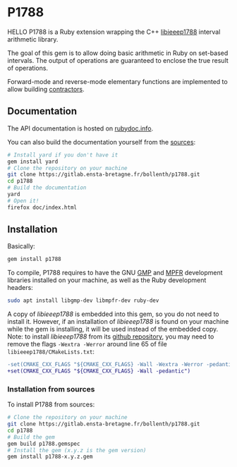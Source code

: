 
P1788
=====
HELLO
P1788 is a Ruby extension wrapping the C++ [libieeep1788](https://github.com/nehmeier/libieeep1788) interval arithmetic library.

The goal of this gem is to allow doing basic arithmetic in Ruby on set-based intervals.
The output of operations are guaranteed to enclose the true result of operations.

Forward-mode and reverse-mode elementary functions are implemented to allow building [contractors](https://en.wikipedia.org/wiki/Interval_contractor).


Documentation
-------------

The API documentation is hosted on [rubydoc.info](https://www.rubydoc.info/gems/p1788).

You can also build the documentation yourself from the [sources](https://gitlab.ensta-bretagne.fr/bollenth/p1788):

~~~bash
# Install yard if you don't have it
gem install yard
# Clone the repository on your machine
git clone https://gitlab.ensta-bretagne.fr/bollenth/p1788.git
cd p1788
# Build the documentation
yard
# Open it!
firefox doc/index.html
~~~

Installation
------------

Basically:

~~~bash
gem install p1788
~~~

To compile, P1788 requires to have the GNU [GMP](https://gmplib.org/) and [MPFR](https://www.mpfr.org/) development libraries installed on your machine,
as well as the Ruby development headers:

~~~bash
sudo apt install libgmp-dev libmpfr-dev ruby-dev
~~~

A copy of _libieeep1788_ is embedded into this gem, so you do not need to install it.
However, if an installation of _libieeep1788_ is found on your machine while the gem is installing, it will be used instead of the embedded copy.
Note: to install _libieeep1788_ from its [github repository](https://github.com/nehmeier/libieeep1788),
you may need to remove the flags `-Wextra -Werror` around line 65 of file `libieeep1788/CMakeLists.txt`:

~~~diff
-set(CMAKE_CXX_FLAGS "${CMAKE_CXX_FLAGS} -Wall -Wextra -Werror -pedantic")
+set(CMAKE_CXX_FLAGS "${CMAKE_CXX_FLAGS} -Wall -pedantic")
~~~

### Installation from sources

To install P1788 from sources:

~~~bash
# Clone the repository on your machine
git clone https://gitlab.ensta-bretagne.fr/bollenth/p1788.git
cd p1788
# Build the gem
gem build p1788.gemspec
# Install the gem (x.y.z is the gem version)
gem install p1788-x.y.z.gem
~~~


